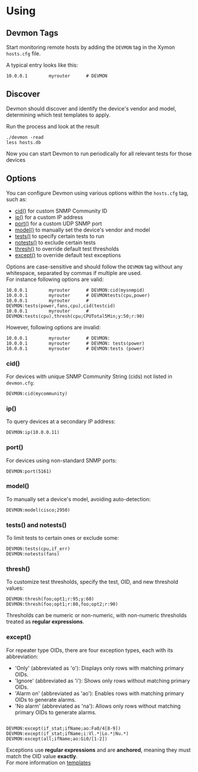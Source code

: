 # Using
## Devmon Tags 

Start monitoring remote hosts by adding the `DEVMON` tag in the Xymon `hosts.cfg` file.

A typical entry looks like this:
```
10.0.0.1        myrouter      # DEVMON
```

## Discover
Devmon should discover and identify the device's vendor and model, determining which test templates to apply.

Run the  process and look at the result
```
./devmon -read
less hosts.db
```
Now you can start Devmon to run periodically for all relevant tests for those devices

## Options

You can configure Devmon using various options within the `hosts.cfg` tag, such as:

- [cid()](#cid) for custom SNMP Community ID
- [ip()](#ip) for a custom IP address
- [port()](#port) for a custom UDP SNMP port
- [model()](#model) to manually set the device's vendor and model
- [tests()](#tests) to specify certain tests to run
- [notests()](#notests) to exclude certain tests
- [thresh()](#thresh) to override default test thresholds
- [except()](#except) to override default test exceptions

Options are case-sensitive and should follow the `DEVMON` tag without any whitespace, separated by commas if multiple are used.  
For instance following options are valid:
```
10.0.0.1        myrouter      # DEVMON:cid(mysnmpid)
10.0.0.1        myrouter      # DEVMONtests(cpu,power)
10.0.0.1        myrouter      # DEVMON:tests(power,fans,cpu),cid(testcid)
10.0.0.1        myrouter      # DEVMON:tests(cpu),thresh(cpu;CPUTotal5Min;y:50;r:90)
```
However, following options are invalid:
```
10.0.0.1        myrouter      # DEVMON:
10.0.0.1        myrouter      # DEVMON: tests(power)
10.0.0.1        myrouter      # DEVMON:tests (power)
```
### cid()

For devices with unique SNMP Community String (cids) not listed in `devmon.cfg`:

```
DEVMON:cid(mycommunity)
```

### ip()

To query devices at a secondary IP address:

```
DEVMON:ip(10.0.0.11)
```

### port()

For devices using non-standard SNMP ports:

```
DEVMON:port(5161)
```

### model()

To manually set a device's model, avoiding auto-detection:

```
DEVMON:model(cisco;2950)
```

### tests() and notests()

To limit tests to certain ones or exclude some:

```
DEVMON:tests(cpu,if_err)
DEVMON:notests(fans)
```

### thresh()

To customize test thresholds, specify the test, OID, and new threshold values:

```
DEVMON:thresh(foo;opt1;r:95;y:60)
DEVMON:thresh(foo;opt1;r:80,foo;opt2;r:90)
```

Thresholds can be numeric or non-numeric, with non-numeric thresholds treated as **regular expressions**.

### except()

For repeater type OIDs, there are four exception types, each with its abbreviation:

- 'Only' (abbreviated as 'o'): Displays only rows with matching primary OIDs.
- 'Ignore' (abbreviated as 'i'): Shows only rows without matching primary OIDs.
- 'Alarm on' (abbreviated as 'ao'): Enables rows with matching primary OIDs to generate alarms.
- 'No alarm' (abbreviated as 'na'): Allows only rows without matching primary OIDs to generate alarms.

```

DEVMON:except(if_stat;ifName;ao:Fa0/4[8-9])
DEVMON:except(if_stat;ifName;i:Vl.*|Lo.*|Nu.*)
DEVMON:except(all;ifName;ao:Gi0/[1-2])

```

Exceptions use **regular expressions** and are **anchored**, meaning they must match the OID value **exactly**.  
For more information on [templates](docs/TEMPLATES.md)

